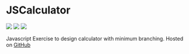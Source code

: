 # JSCalculator

<a href="https://codeclimate.com/github/akshaybhalotia/JSCalculator"><img src="https://codeclimate.com/github/akshaybhalotia/JSCalculator/badges/gpa.svg" /></a> <a href="https://codeclimate.com/github/akshaybhalotia/JSCalculator/coverage"><img src="https://codeclimate.com/github/akshaybhalotia/JSCalculator/badges/coverage.svg" /></a> <a href="https://codeclimate.com/github/akshaybhalotia/JSCalculator"><img src="https://codeclimate.com/github/akshaybhalotia/JSCalculator/badges/issue_count.svg" /></a>

Javascript Exercise to design calculator with minimum branching.
Hosted on <a href="https://akshaybhalotia.github.io/JSCalculator">GitHub</a>
